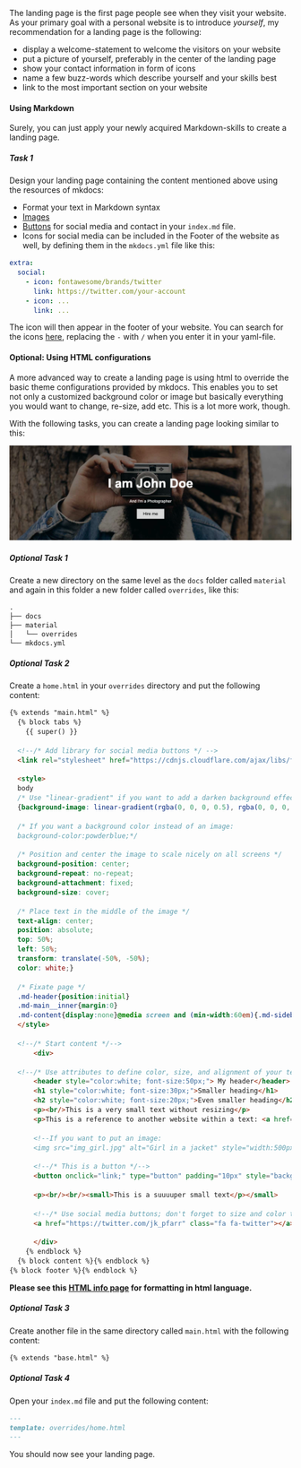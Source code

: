 The landing page is the first page people see when they visit your website. As your primary goal with a personal website is to introduce *yourself*, my recommendation for a landing page is the following:

- display a welcome-statement to welcome the visitors on your website
- put a picture of yourself, preferably in the center of the landing page
- show your contact information in form of icons 
- name a few buzz-words which describe yourself and your skills best
- link to the most important section on your website

#### Using Markdown 

Surely, you can just apply your newly acquired Markdown-skills to create a landing page. 

##### Task 1

Design your landing page containing the content mentioned above using the resources of mkdocs:

- Format your text in Markdown syntax
- [Images]
- [Buttons] for social media and contact in your `index.md` file. 
- Icons for social media can be included in the Footer of the website as well, by defining them in the `mkdocs.yml` file like this:
```yaml
extra:
  social:
    - icon: fontawesome/brands/twitter
      link: https://twitter.com/your-account
    - icon: ...
      link: ...
```
The icon will then appear in the footer of your website. You can search for the icons [here], replacing the `-` with `/` when you enter it in your yaml-file. 

#### Optional: Using HTML configurations

A more advanced way to create a landing page is using html to override the basic theme configurations provided by mkdocs. This enables you to set not only a customized background color or image but basically everything you would want to change, re-size, add etc. This is a lot more work, though. 

With the following tasks, you can create a landing page looking similar to this:

![landing](assets/images/example_landing.png)

##### Optional Task 1

Create a new directory on the same level as the `docs` folder called `material` and again in this folder a new folder called `overrides`, like this:
```
.
├── docs
├── material
│   └── overrides
└── mkdocs.yml
```

##### Optional Task 2

Create a `home.html` in your `overrides` directory and put the following content:
```html
{% extends "main.html" %}
  {% block tabs %}
    {{ super() }}

  <!--/* Add library for social media buttons */ -->  
  <link rel="stylesheet" href="https://cdnjs.cloudflare.com/ajax/libs/font-awesome/4.7.0/css/font-awesome.min.css">    
    
  <style>
  body 
  /* Use "linear-gradient" if you want to add a darken background effect to the image. This will make the text easier to read */
  {background-image: linear-gradient(rgba(0, 0, 0, 0.5), rgba(0, 0, 0, 0.5)), url('../assets/images/landing.png'); 
    
  /* If you want a background color instead of an image: 
  background-color:powderblue;*/

  /* Position and center the image to scale nicely on all screens */
  background-position: center;
  background-repeat: no-repeat;
  background-attachment: fixed; 
  background-size: cover;

  /* Place text in the middle of the image */
  text-align: center;
  position: absolute;
  top: 50%;
  left: 50%;
  transform: translate(-50%, -50%);
  color: white;}

  /* Fixate page */
  .md-header{position:initial}
  .md-main__inner{margin:0}
  .md-content{display:none}@media screen and (min-width:60em){.md-sidebar--secondary{display:none}}@media screen and (min-width:76.25em){.md-sidebar--primary{display:none}}
  </style>

  <!--/* Start content */-->
      <div>
            
  <!--/* Use attributes to define color, size, and alignment of your text; for ALL of the text, not just the header */-->
      <header style="color:white; font-size:50px;"> My header</header>
      <h1 style="color:white; font-size:30px;">Smaller heading</h1> 
      <h2 style="color:white; font-size:20px;">Even smaller heading</h2> 
      <p><br/>This is a very small text without resizing</p>
      <p>This is a reference to another website within a text: <a href="url to website">Name</a></p>

      <!--If you want to put an image:
      <img src="img_girl.jpg" alt="Girl in a jacket" style="width:500px;height:600px;">-->
            
      <!--/* This is a button */-->
      <button onclick="link;" type="button" padding="10px" style="background:white; color: black;" >Get started</button>

      <p><br/><br/><small>This is a suuuuper small text</p></small> 

      <!--/* Use social media buttons; don't forget to size and color the button */-->
      <a href="https://twitter.com/jk_pfarr" class="fa fa-twitter"></a>

      </div>
    {% endblock %}
  {% block content %}{% endblock %}
{% block footer %}{% endblock %}        
```

**Please see this [HTML info page] for formatting in html language.**

##### Optional Task 3

Create another file in the same directory called `main.html` with the following content:
```html
{% extends "base.html" %}
```

##### Optional Task 4

Open your `index.md` file and put the following content:
```md
---
template: overrides/home.html
---
```

You should now see your landing page. 

[Images]: https://squidfunk.github.io/mkdocs-material/reference/images/
[Buttons]: https://squidfunk.github.io/mkdocs-material/reference/buttons/
[here]: https://squidfunk.github.io/mkdocs-material/reference/icons-emojis/
[HTML info page]: https://www.w3schools.com/html/default.asp

